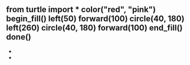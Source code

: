 from turtle import *
color("red", "pink")
begin_fill()
left(50)
forward(100)
circle(40, 180)
left(260)
circle(40, 180)
forward(100)
end_fill()
done()
-
-
-
